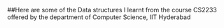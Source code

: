 ##Here are some of the Data structures I learnt from the course CS2233 offered by the department of Computer Science, IIT Hyderabad
